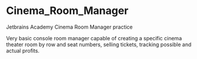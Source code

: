 # Cinema_Room_Manager
Jetbrains Academy Cinema Room Manager practice

Very basic console room manager capable of creating a specific cinema theater room by row and seat numbers, selling tickets, tracking possible and actual profits.
